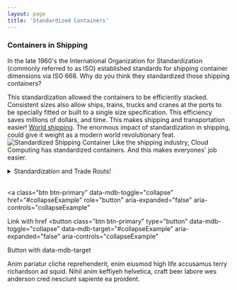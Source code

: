 ```yaml
---
layout: page
title: 'Standardized Containers'
---
```


### Containers in Shipping

In the late 1960's the International Organization for Standardization (commonly referred to as ISO) established standards for shipping container dimensions via ISO 668. Why do you think they standardized those shipping containers? 

This standardization allowed the containers to be efficiently stacked. Consistent sizes also allow ships, trains, trucks and cranes at the ports to be specially fitted or built to a single size specification. This efficiency saves millions of dollars, and time. This makes shipping and transportation easier! [World shipping](https://www.worldshipping.org/about-the-industry/containers). The enormous impact of standardization in shipping, could give it weight as a modern world revolutionary feat. 
![Standardized Shipping Container]({{site.baseurl}}/images/shipping.png) 
Like the shipping industry, Cloud Computing has standardized containers. And this makes everyones' job easier.  


<details>
  <summary>Standardization and Trade Routs!</summary>
  
  ## Heading
For the past century the width of the Panama canal has driven the standardized size ships are built. Today, gobal warming has opened a new trade route above Canada. Last year about 20 oversized ships used this new trade route. This is the first time those oversized ships have been able to reach the west coast of North America. Now people can build bigger boats. A new trade route makes things trickier. Since 1977 the Canal has been under a permanent Neutrality agreement, meaning every country must be allowed to use it. Canada's new trade route has no such agreement. a Hippie, waving a Canadian flag on a freighter ship
</details>
<br>

<!-- Buttons trigger collapse -->
<a
  class="btn btn-primary"
  data-mdb-toggle="collapse"
  href="#collapseExample"
  role="button"
  aria-expanded="false"
  aria-controls="collapseExample"
>
  Link with href
</a>
<button
  class="btn btn-primary"
  type="button"
  data-mdb-toggle="collapse"
  data-mdb-target="#collapseExample"
  aria-expanded="false"
  aria-controls="collapseExample"
>
  Button with data-mdb-target
</button>

<!-- Collapsed content -->
<div class="collapse mt-3" id="collapseExample">
  Anim pariatur cliche reprehenderit, enim eiusmod high life accusamus terry richardson ad
  squid. Nihil anim keffiyeh helvetica, craft beer labore wes anderson cred nesciunt
  sapiente ea proident.
</div>
